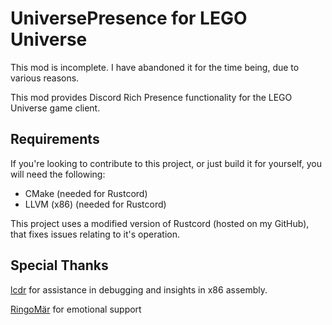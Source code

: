 # UniversePresence for LEGO Universe

This mod is incomplete. I have abandoned it for the time being, due to various reasons.

This mod provides Discord Rich Presence functionality for the LEGO Universe game client.

## Requirements

If you're looking to contribute to this project, or just build it for yourself, you will need the following:

- CMake (needed for Rustcord)
- LLVM (x86) (needed for Rustcord)

This project uses a modified version of Rustcord (hosted on my GitHub), that fixes issues relating to it's operation.

## Special Thanks

[lcdr](https://github.com/lcdr) for assistance in debugging and insights in x86 assembly.

[RingoMär](https://rinfolio.vercel.app/) for emotional support
